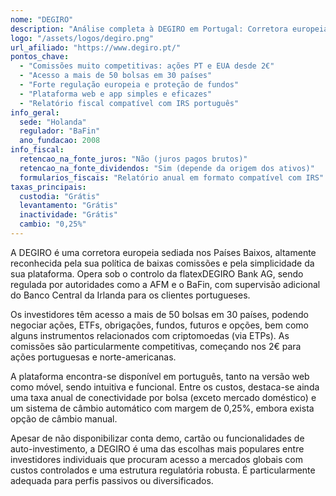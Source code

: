 ```yaml
---
nome: "DEGIRO"
description: "Análise completa à DEGIRO em Portugal: Corretora europeia de baixo custo com acesso a mais de 50 bolsas mundiais, comissões reduzidas, ferramentas de análise e regulação sólida europeia."
logo: "/assets/logos/degiro.png"
url_afiliado: "https://www.degiro.pt/"
pontos_chave:
  - "Comissões muito competitivas: ações PT e EUA desde 2€"
  - "Acesso a mais de 50 bolsas em 30 países"
  - "Forte regulação europeia e proteção de fundos"
  - "Plataforma web e app simples e eficazes"
  - "Relatório fiscal compatível com IRS português"
info_geral:
  sede: "Holanda"
  regulador: "BaFin"
  ano_fundacao: 2008
info_fiscal:
  retencao_na_fonte_juros: "Não (juros pagos brutos)"
  retencao_na_fonte_dividendos: "Sim (depende da origem dos ativos)"
  formularios_fiscais: "Relatório anual em formato compatível com IRS"
taxas_principais:
  custodia: "Grátis"
  levantamento: "Grátis"
  inactividade: "Grátis"
  cambio: "0,25%"
---
```

A DEGIRO é uma corretora europeia sediada nos Países Baixos, altamente reconhecida pela sua política de baixas comissões e pela simplicidade da sua plataforma. Opera sob o controlo da flatexDEGIRO Bank AG, sendo regulada por autoridades como a AFM e o BaFin, com supervisão adicional do Banco Central da Irlanda para os clientes portugueses.

Os investidores têm acesso a mais de 50 bolsas em 30 países, podendo negociar ações, ETFs, obrigações, fundos, futuros e opções, bem como alguns instrumentos relacionados com criptomoedas (via ETPs). As comissões são particularmente competitivas, começando nos 2€ para ações portuguesas e norte-americanas.

A plataforma encontra-se disponível em português, tanto na versão web como móvel, sendo intuitiva e funcional. Entre os custos, destaca-se ainda uma taxa anual de conectividade por bolsa (exceto mercado doméstico) e um sistema de câmbio automático com margem de 0,25%, embora exista opção de câmbio manual.

Apesar de não disponibilizar conta demo, cartão ou funcionalidades de auto-investimento, a DEGIRO é uma das escolhas mais populares entre investidores individuais que procuram acesso a mercados globais com custos controlados e uma estrutura regulatória robusta. É particularmente adequada para perfis passivos ou diversificados.
